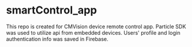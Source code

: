 # smartControl_app
This repo is created for CMVision device remote control app. Particle SDK was used to utilize api from embedded devices. Users' profile and login authentication info was saved in Firebase.  
